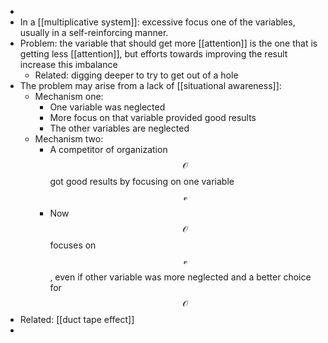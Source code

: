 -
- In a [[multiplicative system]]: excessive focus one of the variables, usually in a self-reinforcing manner.
- Problem: the variable that should get more [[attention]] is the one that is getting less [[attention]], but efforts towards improving the result increase this imbalance
  * Related: digging deeper to try to get out of a hole
- The problem may arise from a lack of [[situational awareness]]:
	- Mechanism one:
	  * One variable was neglected
	  * More focus on that variable provided good results
	  * The other variables are neglected
	- Mechanism two:
	  * A competitor of organization $$\mathcal{O}$$ got good results by focusing on one variable $$\mathcal{v}$$
	  * Now $$\mathcal{O}$$ focuses on $$\mathcal{v}$$, even if other variable was more neglected and a better choice for $$\mathcal{O}$$
- Related: [[duct tape effect]]
-